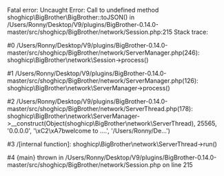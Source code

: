 Fatal error: Uncaught Error: Call to undefined method shoghicp\BigBrother\BigBrother::toJSON() in /Users/Ronny/Desktop/V9/plugins/BigBrother-0.14.0-master/src/shoghicp/BigBrother/network/Session.php:215
Stack trace:

#0
/Users/Ronny/Desktop/V9/plugins/BigBrother-0.14.0-master/src/shoghicp/BigBrother/network/ServerManager.php(246): shoghicp\BigBrother\network\Session->process()

#1
/Users/Ronny/Desktop/V9/plugins/BigBrother-0.14.0-master/src/shoghicp/BigBrother/network/ServerManager.php(126): shoghicp\BigBrother\network\ServerManager->process()

#2
/Users/Ronny/Desktop/V9/plugins/BigBrother-0.14.0-master/src/shoghicp/BigBrother/network/ServerThread.php(178): shoghicp\BigBrother\network\ServerManager->__construct(Object(shoghicp\BigBrother\network\ServerThread), 25565, '0.0.0.0', '\xC2\xA7bwelcome to ....', '/Users/Ronny/De...')

#3 
/[internal function]: shoghicp\BigBrother\network\ServerThread->run()

#4 
{main}
  thrown in /Users/Ronny/Desktop/V9/plugins/BigBrother-0.14.0-master/src/shoghicp/BigBrother/network/Session.php on line 215
